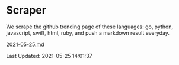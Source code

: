 # Scraper

We scrape the github trending page of these languages: go, python, javascript, swift, html, ruby, and push a markdown result everyday.

[2021-05-25.md](https://github.com/henson/Scraper/blob/master/2021-05-25.md)

Last Updated: 2021-05-25 14:01:37